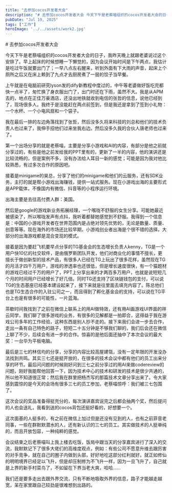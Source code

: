 ```yaml
---
title: "去参加cocos开发者大会"
description: "# 去参加cocos开发者大会 今天下午是老蔡喵组织的cocos开发者大会的日子，我昨天晚上就跟老婆说过这个安 [&hellip;]"
pubDate: "Jul 19, 2025"
tags: ["工作"]
heroImage: '../../assets/work2.jpg'
---
```


\# 去参加cocos开发者大会

今天下午是老蔡喵组织的cocos开发者大会的日子，我昨天晚上就跟老婆说过这个安排了。早上起床的时候想睡一下懒觉的，因为会议开始时间是下午两点，我估计是吃过午饭就要出门了；一早八点左右醒来，听到外面有下大雨的声音，起床上个厕所之后又在床上赖到了九点才去厨房煮了一层的饺子当早餐。

上午就是在电脑前研究lyson发的dify新教程中度过的，中午等老婆做好饭吃完都快一点半了，匆忙换了身衣服出门了，出门时还在下雨，虽然不大。我是从APM去的，地点在正佳万豪酒店，还没出地铁就收到电信的张哲的信息，说他已经到了，现场很多人。我终于是没能赶在两点前签到，但是我还是拿到了签到小礼物：一个水杯、一个小电风扇和一个袋子。

我在最后一排的左边角落找到了张哲，然后没多久将来科技的刘总和他们的技术负责人也过来了，我伸手招他们过来坐我右边。然后没多久我的合伙人唐老师也过来了。

第一个出场分享的就是老蔡喵，主要是分享小游戏和AI的内容，有部分是他之前就分享过的，有些是他之前发给我的PPT里有的，更新了一半的内容，他的演讲还是比较流畅的，但是案例不多，没有办法给人耳目一新的感觉；可能是因为我对他比较熟悉，有过多次合作的原因吧。

接着是minigame的昊总，分享了他们的minigame和他们的云服务，还有SDK业务，主打的就是帮小游戏出海赚钱，提供一站式服务。现在小游戏出海的主要形式是APP载体，不像国内有微信、抖音等的小程序运行环境。

出海主要是去往高付费人群：美国。

然后是google的游戏新业务拓展经理，一个喉咙不舒服的女生分享。可能她最近被感染了，所以喉咙发声有点抖，我听着都替她感觉到不舒服。我得到一个信息是：中国的小游戏开发者在世界范围内是占绝对领先优势的，无论是数量、质量、创意等等。现在海外的市场还比较早期，小游戏创业者出海是个很不错的选择。大部分的出海游戏都是混合变现的模式。

接着是因为要赶飞机要早点分享的TG基金会的生态增长负责人kenny，TG是一个用户快10亿的社交软件，是由俄罗斯团队开发，他们对商业化的事情不擅长，更擅长于做创新型的技术产品，有很多人已经在TG上玩出了很多花样，虽然现在TG的月活才四千万用户，游戏的渗透率也还很低，但是增长速度很快，有一个猫题材的游戏已经过千万的用户了，PPT上分享出来的才两百多万用户，也就是说短短几个月的时间用户已经增长了好几倍。同时TG还支持了区块链钱包的支付，可以说TG的生态基座已经基本建设起来了，接下来就是往里面去填充内容了。陈总他们也是TG生态合作的入驻公司之一，而且得到了孵化基金会的支持，可以说在TG平台上也是有很多的可能性，一片蓝海。

茶歇时间我找到了之前在微信上联系上的用AI做特效，还有用AI画游戏UI界面的祥云同学，我们聊了很多游戏的业务，有很多的见解都是一拍即合，这得益于我在游戏公司多年的工作经验，这种东西是别人抄不走的。接下来我们会进一步去合作，走出一条有自己特色的路子，短短二十五分钟是不够我们聊的，我们后会还在微信上聊了不少，后续会有进一步的合作。惊喜的是他后面还抽中了本次会议的最大奖：一台华为平板电脑。

最后是三七的林信均的分享，分享的内容比较高屋建瓴，没有一定年限的开发没办法找到共鸣。其实三七还是挺开放的，在很多的技术会议中都有他们的员工出来分享的环节。最后问问题的时候刚好问到三七之前分享过的用AI来做codereview的问题，刚好我能帮他回答一下，因为技术中心的技术和研发的技术是很少共通的，所以他不知道很正常；然后我在群里把杨杰写的那篇技术文章分享出来了。令大家感到震惊的是今天的会场有很多三七的员工参加，老蔡喵惊呼：我们被三七包围了。

这次会议的奖品准备得挺充分的，每次演讲嘉宾说完之后都会抽两个奖，然后提问的人也会送礼，我看到送的cocos背包还挺好看的，好想要一个。

这次面基的人挺多的，有之前在微信上加过但是还没有见到的人，也有之前菲音老同事，一些在群默默潜水的人，还有新认识的三七的员工。其实做技术的人挺单纯的，而且开放包容，一种纯粹的感觉。

会议结束之后老蔡喵叫上我上楼去吃饭，饭局中跟当天的分享嘉宾进行了深入的交流，我默默记下了很多大佬们的高维度观点，例如：有些公司不愿意升维去跟厉害的对手竞争，就在自己的圈子内做到头部，好好地吃这部分红利就好。就正如修仙的明明境界已经足以飞升，但是却压制修为不飞升一样，因为一旦飞升了，自己就是上界的新手村菜鸟了，不如留在下界当老大爽，哈哈……

我们还是要多走出去跟外界交流，只有不断地吸取外界的信息，路子才能越走越宽，呆在家里跟自己较劲是很难想到出路的。